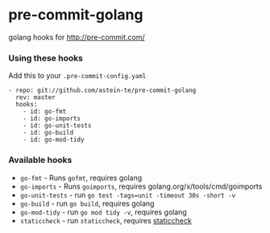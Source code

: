 
pre-commit-golang
=================

golang hooks for http://pre-commit.com/

### Using these hooks

Add this to your `.pre-commit-config.yaml`

    - repo: git://github.com/astein-te/pre-commit-golang
      rev: master
      hooks:
        - id: go-fmt
        - id: go-imports
        - id: go-unit-tests
        - id: go-build
        - id: go-mod-tidy

### Available hooks

- `go-fmt` - Runs `gofmt`, requires golang
- `go-imports` - Runs `goimports`, requires golang.org/x/tools/cmd/goimports
- `go-unit-tests` - run `go test -tags=unit -timeout 30s -short -v`
- `go-build` - run `go build`, requires golang
- `go-mod-tidy` - run `go mod tidy -v`, requires golang
- `staticcheck` - run `staticcheck`, requires [staticcheck](https://staticcheck.io/docs/#installation)

